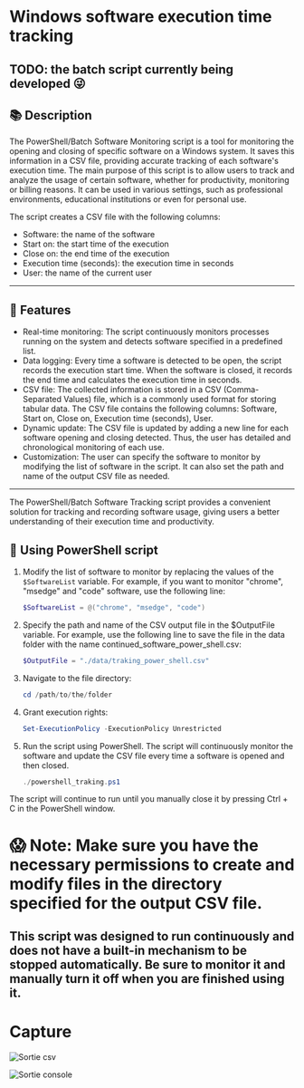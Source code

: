 # Windows software execution time tracking

## TODO: the batch script currently being developed 😜

## 📚 Description

The PowerShell/Batch Software Monitoring script is a tool for monitoring the opening and closing of specific software on a Windows system. It saves this information in a CSV file, providing accurate tracking of each software's execution time.
The main purpose of this script is to allow users to track and analyze the usage of certain software, whether for productivity, monitoring or billing reasons. It can be used in various settings, such as professional environments, educational institutions or even for personal use.

The script creates a CSV file with the following columns:
- Software: the name of the software
- Start on: the start time of the execution
- Close on: the end time of the execution
- Execution time (seconds): the execution time in seconds
- User: the name of the current user
  
---
## 💪 Features

  - Real-time monitoring: The script continuously monitors processes running on the system and detects software specified in a predefined list.
  - Data logging: Every time a software is detected to be open, the script records the execution start time. When the software is closed, it records the end time and calculates the execution time in seconds.
  - CSV file: The collected information is stored in a CSV (Comma-Separated Values) file, which is a commonly used format for storing tabular data. The CSV file contains the following columns: Software, Start on, Close on, Execution time (seconds), User.
  - Dynamic update: The CSV file is updated by adding a new line for each software opening and closing detected. Thus, the user has detailed and chronological monitoring of each use.
  - Customization: The user can specify the software to monitor by modifying the list of software in the script. It can also set the path and name of the output CSV file as needed.
---

The PowerShell/Batch Software Tracking script provides a convenient solution for tracking and recording software usage, giving users a better understanding of their execution time and productivity.

## 🏓 Using PowerShell script


1. Modify the list of software to monitor by replacing the values ​​of the `$SoftwareList` variable. For example, if you want to monitor "chrome", "msedge" and "code" software, use the following line:
   ```powershell
   $SoftwareList = @("chrome", "msedge", "code")
   ```
2. Specify the path and name of the CSV output file in the $OutputFile variable. For example, use the following line to save the file in the data folder with the name continued_software_power_shell.csv:
    ```powershell
   $OutputFile = "./data/traking_power_shell.csv"
   ```
3. Navigate to the file directory:
      ```powershell
      cd /path/to/the/folder
      ```
4. Grant execution rights:
    ```powershell
    Set-ExecutionPolicy -ExecutionPolicy Unrestricted
    ```
5. Run the script using PowerShell. The script will continuously monitor the software and update the CSV file every time a software is opened and then closed.
    ```powershell
   ./powershell_traking.ps1
   ```

The script will continue to run until you manually close it by pressing Ctrl + C in the PowerShell window.

# 😱 Note: Make sure you have the necessary permissions to create and modify files in the directory specified for the output CSV file.

## This script was designed to run continuously and does not have a built-in mechanism to be stopped automatically. Be sure to monitor it and manually turn it off when you are finished using it.

# Capture 

![Sortie csv ](https://github.com/kalibrado/suivi_logiciels/blob/master/sortie_csv.png?raw=true)

![Sortie console ](https://github.com/kalibrado/suivi_logiciels/blob/master/sortie_console.png?raw=true)
